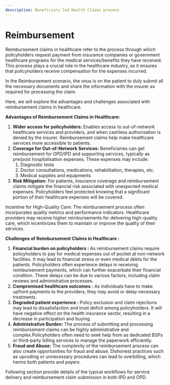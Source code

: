 ```yaml
---
description: Beneficiary led Health Claims process
---
```


# Reimbursement

Reimbursement claims in healthcare refer to the process through which policyholders  request payment from insurance companies or government healthcare programs for the medical services/benefits they have received. This process plays a crucial role in the healthcare industry, as it ensures that policyholders receive compensation for the expenses incurred.&#x20;

In the Reimbursement scenario, the onus is on the patient to duly submit all the necessary documents and share the information with the insurer as required for processing the claim.

Here, we will explore the advantages and challenges associated with reimbursement claims in healthcare.&#x20;

**Advantages of Reimbursement Claims in Healthcare:**&#x20;

1. **Wider access for policyholders:** Enables access to out-of-network healthcare services and providers, and when cashless authorisation is denied by the insurer. Reimbursement claims help make healthcare services more accessible to patients.
2. **Coverage for Out-of-Network Services:** Beneficiaries can get reimbursement for OPD/IPD and supporting  services, typically as pre/post hospitalisation expenses. These expenses may include:
   1. Diagnostic tests
   2. Doctor consultations, medications, rehabilitation, therapies, etc.
   3. Medical supplies and equipments
3. **Risk Mitigation:** For patients, insurance coverage and reimbursement claims mitigate the financial risk associated with unexpected medical expenses. Policyholders feel protected knowing that a significant portion of their healthcare expenses will be covered.&#x20;

Incentive for High-Quality Care: The reimbursement process often incorporates quality metrics and performance indicators. Healthcare providers may receive higher reimbursements for delivering high-quality care, which incentivizes them to maintain or improve the quality of their services.&#x20;



**Challenges of Reimbursement Claims in Healthcare :**&#x20;

1. **Financial burden on policyholders :** As reimbursement claims require policyholders  to pay for medical expenses out of pocket at non-network facilities. It may lead to financial stress or even medical debts for the patients. Policyholders often experience delays in receiving reimbursement payments, which can further exacerbate their financial condition. These delays can be due to various factors, including claim reviews and administrative processes.&#x20;
2. **Compromised healthcare outcomes :** As individuals have to make upfront payments to the providers; they may avoid or delay necessary treatments.
3. **Degraded patient experience :** Policy exclusion and claim rejections may lead to dissatisfaction and trust deficit among policyholders. It will have negative effect on the health insurance sector, resulting in a decrease in participation and buying.
4. **Administrative Burden:** The process of submitting and processing reimbursement claims can be highly administrative and complex.Policyholders often need to seek help from as dedicated BSPs or third-party billing services to manage the paperwork efficiently.&#x20;
5. **Fraud and Abuse:** The complexity of the reimbursement process can also create opportunities for fraud and abuse. Dishonest practices such as upcoding or unnecessary procedures can lead to overbilling, which harms both patients and payers.&#x20;

Following section provide details of the typical workflows for service delivery and reimbursement claim submission in both IPD and OPD.
